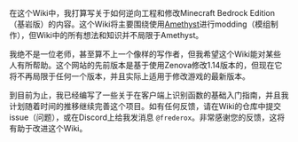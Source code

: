在这个Wiki中，我打算写关于如何逆向工程和修改Minecraft Bedrock Edition（基岩版）的内容。这个Wiki将主要围绕使用[Amethyst](https://github.com/FrederoxDev/Amethyst)进行modding（模组制作），但Wiki中的所有想法和知识并不局限于Amethyst。

我绝不是一位老师，甚至算不上一个像样的写作者，但我希望这个Wiki能对某些人有所帮助。这个网站的先前版本是基于使用Zenova修改1.14版本的，但现在它将不再局限于任何一个版本，并且实际上适用于修改游戏的最新版本。

到目前为止，我已经编写了一些关于在客户端上识别函数的基础入门指南，并且我计划随着时间的推移继续完善这个项目。如有任何反馈，请在Wiki的仓库中提交issue（问题），或在Discord上给我发消息 `@frederox`。非常感谢您的反馈，这将有助于改进这个Wiki。
